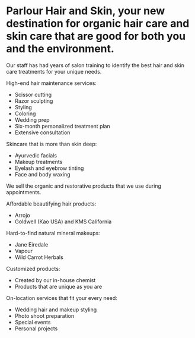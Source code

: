 # Parlour Hair and Skin, your new destination for organic hair care and skin care that are good for both you and the environment.

Our staff has had years of salon training to identify the best hair and skin care treatments for your unique needs.

High-end hair maintenance services:
   - Scissor cutting
   - Razor sculpting
   - Styling
   - Coloring
   - Wedding prep
   - Six-month personalized treatment plan
   - Extensive consultation

Skincare that is more than skin deep:
   - Ayurvedic facials
   - Makeup treatments
   - Eyelash and eyebrow tinting
   - Face and body waxing

We sell the organic and restorative products that we use during appointments.

Affordable beautifying hair products:
   - Arrojo
   - Goldwell (Kao USA) and KMS California

Hard-to-find natural mineral makeups:
   - Jane Eiredale
   - Vapour
   - Wild Carrot Herbals

Customized products:
   - Created by our in-house chemist
   - Products that are unique as you are

On-location services that fit your every need:
   - Wedding hair and makeup styling
   - Photo shoot preparation
   - Special events
   - Personal projects